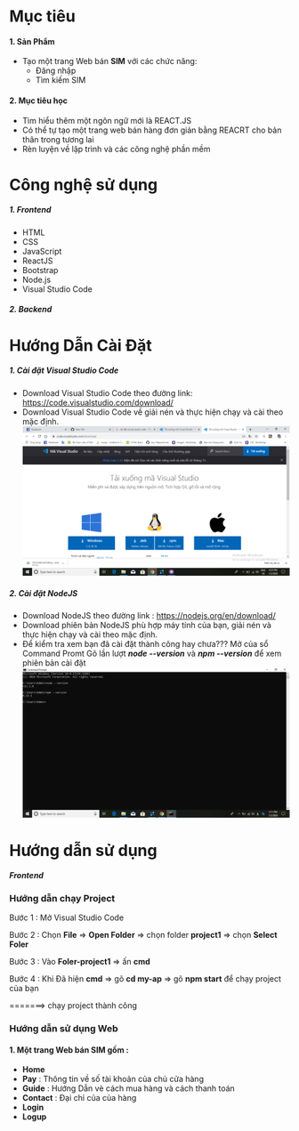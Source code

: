 ﻿# Mục tiêu 
#### 1.  Sản Phẩm
* Tạo một trang Web bán **SIM** với các chức năng:
     - Đăng nhập 
     - Tìm kiếm SIM 
     
#### 2. Mục tiêu học 
- Tìm hiểu thêm một ngôn ngữ mới là REACT.JS
- Có thể tự tạo một trang web bán hàng đơn giản bằng REACRT cho bản thân trong tương lai
- Rèn luyện về lập trình và các công nghệ phần mềm 
# Công nghệ sử dụng
##### 1. Frontend
- HTML
- CSS
- JavaScript
- ReactJS
- Bootstrap
- Node.js
- Visual Studio Code
##### 2. Backend
# Hướng Dẫn Cài Đặt
##### 1. Cài đặt Visual Studio Code
*  Download Visual Studio Code theo đường link: https://code.visualstudio.com/download/
*  Download Visual Studio Code về giải nén và thực hiện chạy và cài theo mặc định.
![alt](https://github.com/luyen175638/luyen2107/blob/master/media/a1.png)
##### 2. Cài đặt NodeJS
*  Download NodeJS theo đường link : https://nodejs.org/en/download/
*  Download phiên bản NodeJS phù hợp máy tính của bạn, giải nén và thực hiện chạy và cài theo mặc định.
*  Để kiểm tra xem bạn đã cài đặt thành công hay chưa???
 Mở của sổ Command Promt 
 Gõ lần lượt ***node --version*** và ***npm --version*** để xem phiên bản cài đặt
 ![alt](https://github.com/luyen175638/luyen2107/blob/master/media/a2.png)
# Hướng dẫn sử dụng
***Frontend*** 
### Hướng dẫn chạy Project

Bước 1 : Mở  Visual Studio Code

Bước 2 : Chọn **File** => **Open Folder** => chọn folder **project1** => chọn **Select Foler**

Bước 3 : Vào **Foler-project1** => ấn **cmd**

Bước 4 : Khi Đã hiện **cmd** => gõ **cd my-ap** => gõ **npm start** 
để chạy project của bạn

 =======> chạy project thành công 
 
### Hướng dẫn sử dụng Web
#### 1. Một trang Web bán SIM gồm : ###
*  **Home** 
*  **Pay** : Thông tin về số tài khoản của chủ cửa hàng 
* **Guide** : Hướng Dẫn vè cách mua hàng và cách thanh toán 
* **Contact** : Đại chỉ của của hàng 
* **Login**
* **Logup**





